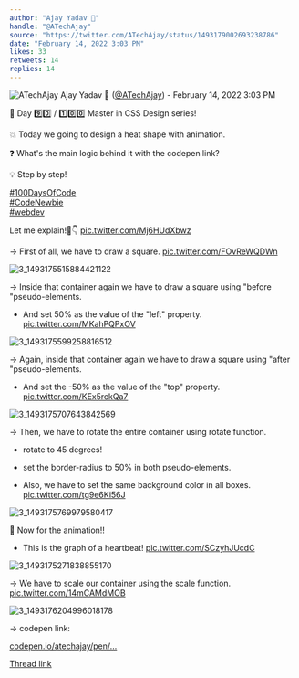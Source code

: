 ```yaml
---
author: "Ajay Yadav 🎯"
handle: "@ATechAjay"
source: "https://twitter.com/ATechAjay/status/1493179002693238786"
date: "February 14, 2022 3:03 PM"
likes: 33
retweets: 14
replies: 14
---
```

![ATechAjay](https://pbs.twimg.com/profile_images/1485567675111981057/mLsrcZdB_normal.jpg)
Ajay Yadav 🎯 ([@ATechAjay](https://twitter.com/ATechAjay)) - February 14, 2022 3:03 PM

💚 Day 9️⃣0️⃣ / 1️⃣0️⃣0️⃣ Master in CSS Design series!

💥 Today we going to design a heat shape with animation.

❓ What's the main logic behind it with the codepen link?

💡 Step by step!

[#100DaysOfCode](https://twitter.com/hashtag/100DaysOfCode)  
[#CodeNewbie](https://twitter.com/hashtag/CodeNewbie)  
[#webdev](https://twitter.com/hashtag/webdev) 

Let me explain!🧵👇 [pic.twitter.com/Mj6HUdXbwz](https://twitter.com/ATechAjay/status/1493179002693238786/video/1)

→ First of all, we have to draw a square. [pic.twitter.com/FOvReWQDWn](https://twitter.com/ATechAjay/status/1493179006833029122/photo/1)

![3_1493175515884421122](https://pbs.twimg.com/media/FLjTOHOaAAIDrFa.jpg)

→ Inside that container again we have to draw a square using "before "pseudo-elements.

- And set 50% as the value of the "left" property. [pic.twitter.com/MKahPQPxOV](https://twitter.com/ATechAjay/status/1493179010184257536/photo/1)

![3_1493175599258816512](https://pbs.twimg.com/media/FLjTS90aUAAbvTa.jpg)

→ Again, inside that container again we have to draw a square using "after "pseudo-elements.

- And set the -50% as the value of the "top" property. [pic.twitter.com/KEx5rckQa7](https://twitter.com/ATechAjay/status/1493179012948307971/photo/1)

![3_1493175707643842569](https://pbs.twimg.com/media/FLjTZRlakAkFQOt.jpg)

→ Then, we have to rotate the entire container using rotate function.

- rotate to 45 degrees!

- set the border-radius to 50% in both pseudo-elements.

- Also, we have to set the same background color in all boxes. [pic.twitter.com/tg9e6Ki56J](https://twitter.com/ATechAjay/status/1493179016542834689/photo/1)

![3_1493175769979580417](https://pbs.twimg.com/media/FLjTc5zacAEloB0.jpg)

👀 Now for the animation!!

- This is the graph of a heartbeat! [pic.twitter.com/SCzyhJUcdC](https://twitter.com/ATechAjay/status/1493179019541757952/photo/1)

![3_1493175271838855170](https://pbs.twimg.com/media/FLjS_6FaMAI3tzY.jpg)

→ We have to scale our container using the scale function. [pic.twitter.com/14mCAMdMOB](https://twitter.com/ATechAjay/status/1493179029792632832/photo/1)

![3_1493176204996018178](https://pbs.twimg.com/media/FLjT2OXagAIkKRZ.jpg)

→ codepen link:

[codepen.io/atechajay/pen/…](https://codepen.io/atechajay/pen/XWzaGJv)

[Thread link](https://twitter.com/ATechAjay/status/1493179002693238786)